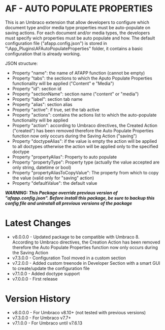 **AF - AUTO POPULATE PROPERTIES**
=================================

This is an Umbraco extension that allow developers to configure which document type and/or media type properties must be auto-populate on saving actions.
For each document and/or media types, the developers must specify wich properties must be auto populate and how.
The default configuration file ("afapp.config.json") is stored in "\App_Plugins\AFAutoPopulateProperties\" folder, it contains a basic configuration that is already working.

JSON structure:
- Property "name": the name of AFAPP function (cannot be empty)
- Property "tabs": the sections to which the Aputo Populate Properties functionality will be applied ("Content" e "Media")
- Property "id": section id
- Property "sectionName": section name ("content" or "media")
- Property "label": section tab name
- Property "alias": section alias
- Property "active": if true, set the tab active
- Property "actions": contains the actions list to which the auto-populate functionality will be applied
- Property "action": according to Umbraco directives, the Created Action ("created") has been removed therefore the Auto Populate Properties function now only occurs during the Saving Action ("saving")
- Property "doctypeAlias": if the value is empty the action will be applied to all doctypes otherwise the action will be applied only to the specified doctype
- Property "propertyAlias": Property to auto populate
- Property "propertyType": Property type (actually the value accepted are only string, datetime or bool)
- Property "propertyAliasToCopyValue": The property from which to copy the value (valid only for "saving" action)
- Property "defaultValue": the default value

**_WARNING: This Package override previous version of "afapp.config.json".
Before install this package, be sure to backup this config file and uninstall all previous versions of the package_**

**Latest Changes**
==============
- v8.0.0.0 - Updated package to be compatible with Umbraco 8. According to Umbraco directives, the Creation Action has been removed therefore the Auto Populate Properties function now only occurs during the Saving Action
- v7.3.0.0 - Configuration Tool moved in a custom section
- v7.2.0.0 - Added custom treenode in Developer Section with a smart GUI to create/update the configuration file
- v7.1.0.0 - Added doctype support
- v7.0.0.0 - First release

**Version History**
===============
- v8.0.0.0 - For Umbraco v8.10+ (not tested with previous versions)
- v7.3.0.0 - For Umbraco v7.7+
- v7.1.0.0 - For Umbraco until v7.6.13